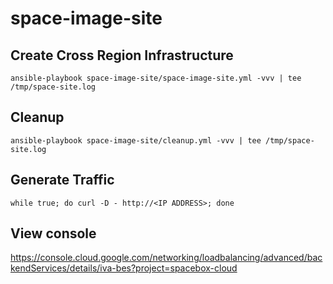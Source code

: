 # space-image-site

## Create Cross Region Infrastructure

`ansible-playbook space-image-site/space-image-site.yml -vvv | tee /tmp/space-site.log`

## Cleanup

`ansible-playbook space-image-site/cleanup.yml -vvv | tee /tmp/space-site.log`

## Generate Traffic

`while true; do curl -D - http://<IP ADDRESS>; done`

## View console

https://console.cloud.google.com/networking/loadbalancing/advanced/backendServices/details/iva-bes?project=spacebox-cloud